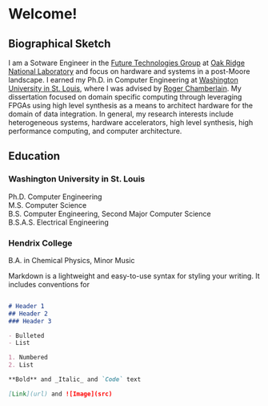 # Welcome!

## Biographical Sketch
I am a Sotware Engineer in the [Future Technologies 
Group](https://csmd.ornl.gov/group/future-technologies) at [Oak Ridge National
Laboratory](https://www.ornl.gov/) and focus on hardware and systems in a
post-Moore landscape. I earned my Ph.D. in Computer Engineering 
at [Washington University in St. 
Louis](https://cse.wustl.edu/Pages/default.aspx), where I was advised by [Roger
Chamberlain](https://www.cse.wustl.edu/~roger/). My dissertation focused on
domain specific computing through leveraging FPGAs using high level synthesis
as a means to architect hardware for the domain of data integration. In
general, my research interests include heterogeneous systems, hardware
accelerators, high level synthesis, high performance computing, and computer
architecture. 


## Education 

### Washington University in St. Louis<br/>
Ph.D. Computer Engineering<br/>
M.S. Computer Science<br/>
B.S. Computer Engineering, Second Major Computer Science<br/>
B.S.A.S. Electrical Engineering<br/>


### Hendrix College 
B.A. in Chemical Physics, Minor Music

Markdown is a lightweight and easy-to-use syntax for styling your writing. It
includes conventions for

```markdown Syntax highlighted code block

# Header 1
## Header 2 
### Header 3

- Bulleted
- List

1. Numbered 
2. List

**Bold** and _Italic_ and `Code` text

[Link](url) and ![Image](src) 

```

